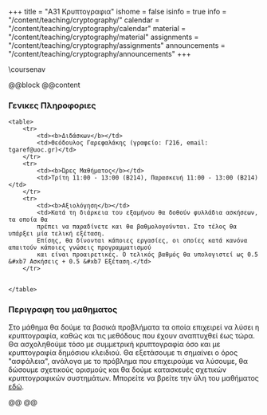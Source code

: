 +++
title = "Α31 Κρυπτογραφια"
ishome = false
isinfo = true
info = "/content/teaching/cryptography/"
calendar = "/content/teaching/cryptography/calendar"
material = "/content/teaching/cryptography/material"
assignments = "/content/teaching/cryptography/assignments"
announcements = "/content/teaching/cryptography/announcements"
+++

\coursenav

@@block
@@content

### Γενικες Πληροφοριες

~~~
<table>
	<tr>
		<td><b>Διδάσκων</b></td>
		<td>Θεόδουλος Γαρεφαλάκης (γραφείο: Γ216, email: tgaref@uoc.gr)</td>
	</tr>
	<tr> 
		<td><b>Ώρες Μαθήματος</b></td>
		<td>Τρίτη 11:00 - 13:00 (Β214), Παρασκευή 11:00 - 13:00 (Β214)</td>
	</tr>
	<tr>
		<td><b>Αξιολόγηση</b></td>
		<td>Κατά τη διάρκεια του εξαμήνου θα δοθούν φυλλάδια ασκήσεων, τα οποία θα 
		πρέπει να παραδίνετε και θα βαθμολογούνται. Στο τέλος θα υπάρξει μία τελική εξέταση.
		Επίσης, θα δίνονται κάποιες εργασίες, οι οποίες κατά κανόνα απαιτούν κάποιες γνώσεις προγραμματισμού
		και είναι προαιρετικές. Ο τελικός βαθμός θα υπολογιστεί ως 0.5 &#xb7 Ασκήσεις + 0.5 &#xb7 Εξέταση.</td>
	</tr>
  

</table>
~~~

### Περιγραφη του μαθηματος
Στο μάθημα θα δούμε τα βασικά προβλήματα τα οποία επιχειρεί να λύσει η κρυπτογραφία, καθώς και 
τις μεθόδους που έχουν αναπτυχθεί έως τώρα. Θα ασχοληθούμε τόσο με συμμετρική κρυπτογραφία όσο και
με κρυπτογραφία δημόσιου κλειδιού. Θα εξετάσουμε τι σημαίνει ο όρος "ασφάλεια", ανάλογα με το 
πρόβλημα που επιχειρούμε να λύσουμε, θα δώσουμε σχετικούς ορισμούς και θα δούμε κατασκευές σχετικών
κρυπτογραφικών συστημάτων. Μπορείτε να βρείτε την ύλη του μαθήματος [εδώ](./syllabus.pdf).


@@
@@

